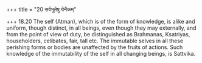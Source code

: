 +++
title = "20 सर्वभूतेषु येनैकम्"

+++
18.20 The self (Atman), which is of the form of knowledge, is alike and
uniform, though distinct, in all beings, even though they may
externally, and from the point of view of duty, be distinguished as
Brahmanas, Ksatriyas, householders, celibates, fair, tall etc. The
immutable selves in all these perishing forms or bodies are unaffected
by the fruits of actions. Such knowledge of the immutability of the self
in all changing beings, is Sattvika.
